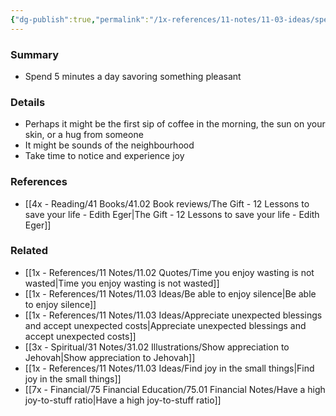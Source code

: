```yaml
---
{"dg-publish":true,"permalink":"/1x-references/11-notes/11-03-ideas/spend-5-minutes-a-day-savoring-something/","title":"Spend 5 minutes a day savouring something","dgShowBacklinks":false}
---
```



### Summary
- Spend 5 minutes a day savoring something pleasant

### Details
- Perhaps it might be the first sip of coffee in the morning, the sun on your skin, or a hug from someone
- It might be sounds of the neighbourhood
- Take time to notice and experience joy

### References
- [[4x - Reading/41 Books/41.02 Book reviews/The Gift - 12 Lessons to save your life - Edith Eger\|The Gift - 12 Lessons to save your life - Edith Eger]]

### Related
- [[1x - References/11 Notes/11.02 Quotes/Time you enjoy wasting is not wasted\|Time you enjoy wasting is not wasted]]
- [[1x - References/11 Notes/11.03 Ideas/Be able to enjoy silence\|Be able to enjoy silence]]
- [[1x - References/11 Notes/11.03 Ideas/Appreciate unexpected blessings and accept unexpected costs\|Appreciate unexpected blessings and accept unexpected costs]]
- [[3x - Spiritual/31 Notes/31.02 Illustrations/Show appreciation to Jehovah\|Show appreciation to Jehovah]]
- [[1x - References/11 Notes/11.03 Ideas/Find joy in the small things\|Find joy in the small things]]
- [[7x - Financial/75 Financial Education/75.01 Financial Notes/Have a high joy-to-stuff ratio\|Have a high joy-to-stuff ratio]]